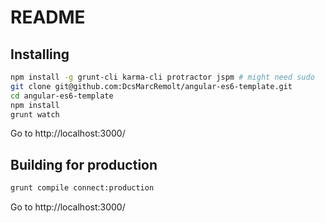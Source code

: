 # README

## Installing

```bash
npm install -g grunt-cli karma-cli protractor jspm # might need sudo
git clone git@github.com:DcsMarcRemolt/angular-es6-template.git
cd angular-es6-template
npm install
grunt watch
```

Go to http://localhost:3000/


## Building for production

```bash
grunt compile connect:production
```

Go to http://localhost:3000/
